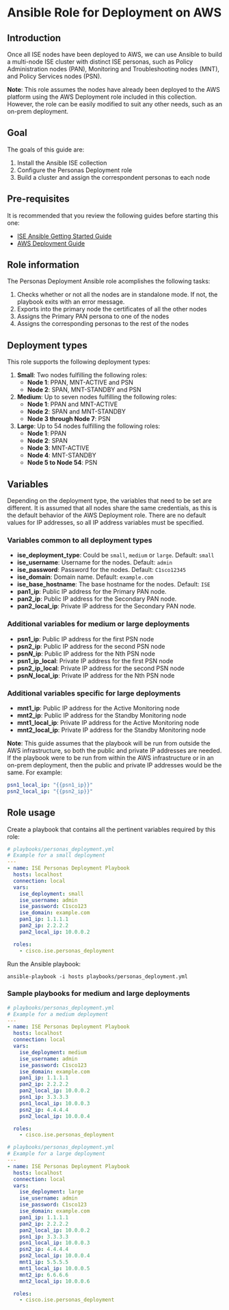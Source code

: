 # Ansible Role for Deployment on AWS
## Introduction

Once all ISE nodes have been deployed to AWS, we can use Ansible to build a multi-node ISE cluster with distinct ISE personas, such as Policy Administration nodes (PAN), Monitoring and Troubleshooting nodes (MNT), and Policy Services nodes (PSN).

**Note**: This role assumes the nodes have already been deployed to the AWS platform using the AWS Deployment role included in this collection. However, the role can be easily modified to suit any other needs, such as an on-prem deployment.
 
## Goal

The goals of this guide are:

1. Install the Ansible ISE collection
2. Configure the Personas Deployment role
3. Build a cluster and assign the correspondent personas to each node

## Pre-requisites

It is recommended that you review the following guides before starting this one:

- [ISE Ansible Getting Started Guide](./ansible_start_guide.md)
- [AWS Deployment Guide](./personas_deployment.md)


## Role information

The Personas Deployment Ansible role acomplishes the following tasks:

1. Checks whether or not all the nodes are in standalone mode. If not, the playbook exits with an error message.
2. Exports into the primary node the certificates of all the other nodes
3. Assigns the Primary PAN persona to one of the nodes
4. Assigns the corresponding personas to the rest of the nodes

## Deployment types
This role supports the following deployment types:

1. **Small**: Two nodes fulfilling the following roles:
    * **Node 1**: PPAN, MNT-ACTIVE and PSN
    * **Node 2**: SPAN, MNT-STANDBY and PSN
2. **Medium**: Up to seven nodes fulfilling the following roles:
    * **Node 1**: PPAN and MNT-ACTIVE
    * **Node 2**: SPAN and MNT-STANDBY
    * **Node 3 through Node 7**: PSN
3. **Large**: Up to 54 nodes fulfilling the following roles:
    * **Node 1**: PPAN
    * **Node 2**: SPAN
    * **Node 3**: MNT-ACTIVE
    * **Node 4**: MNT-STANDBY
    * **Node 5 to Node 54**: PSN

## Variables

Depending on the deployment type, the variables that need to be set are different. It is assumed that all nodes share the same credentials, as this is the default behavior of the AWS Deployment role. There are no default values for IP addresses, so all IP address variables must be specified.

### Variables common to all deployment types

- **ise_deployment_type**: Could be `small`, `medium` or `large`. Default: `small`
- **ise_username**: Username for the nodes. Default: `admin`
- **ise_password**: Password for the nodes. Default: `C1sco12345`
- **ise_domain**: Domain name. Default: `example.com`
- **ise_base_hostname**: The base hostname for the nodes. Default: `ISE`
- **pan1_ip**: Public IP address for the Primary PAN node.
- **pan2_ip**: Public IP address for the Secondary PAN node.
- **pan2_local_ip**: Private IP address for the Secondary PAN node.

### Additional variables for medium or large deployments

- **psn1_ip**: Public IP address for the first PSN node
- **psn2_ip**: Public IP address for the second PSN node
- **psn*N*_ip**: Public IP address for the Nth PSN node
- **psn1_ip_local**: Private IP address for the first PSN node
- **psn2_ip_local**: Private IP address for the second PSN node
- **psn*N*_local_ip**: Private IP address for the Nth PSN node

### Additional variables specific for large deployments

- **mnt1_ip**: Public IP address for the Active Monitoring node
- **mnt2_ip**: Public IP address for the Standby Monitoring node
- **mnt1_local_ip**: Private IP address for the Active Monitoring node
- **mnt2_local_ip**: Private IP address for the Standby Monitoring node

**Note**: This guide assumes that the playbook will be run from outside the AWS infrastructure, so both the public and private IP addresses are needed. If the playbook were to be run from within the AWS infrastructure or in an on-prem deployment, then the public and private IP addresses would be the same. For example:

```yaml
psn1_local_ip: "{{psn1_ip}}"
psn2_local_ip: "{{psn2_ip}}"
```

## Role usage

Create a playbook that contains all the pertinent variables required by this role:

```yaml
# playbooks/personas_deployment.yml
# Example for a small deployment
---
- name: ISE Personas Deployment Playbook
  hosts: localhost
  connection: local
  vars:
    ise_deployment: small
    ise_username: admin
    ise_password: C1sco123
    ise_domain: example.com
    pan1_ip: 1.1.1.1
    pan2_ip: 2.2.2.2
    pan2_local_ip: 10.0.0.2

  roles:
    - cisco.ise.personas_deployment
```

Run the Ansible playbook:

```cli
ansible-playbook -i hosts playbooks/personas_deployment.yml
```

### Sample playbooks for medium and large deployments

```yaml
# playbooks/personas_deployment.yml
# Example for a medium deployment
---
- name: ISE Personas Deployment Playbook
  hosts: localhost
  connection: local
  vars:
    ise_deployment: medium
    ise_username: admin
    ise_password: C1sco123
    ise_domain: example.com
    pan1_ip: 1.1.1.1
    pan2_ip: 2.2.2.2
    pan2_local_ip: 10.0.0.2
    psn1_ip: 3.3.3.3
    psn1_local_ip: 10.0.0.3
    psn2_ip: 4.4.4.4
    psn2_local_ip: 10.0.0.4

  roles:
    - cisco.ise.personas_deployment
```

```yaml
# playbooks/personas_deployment.yml
# Example for a large deployment
---
- name: ISE Personas Deployment Playbook
  hosts: localhost
  connection: local
  vars:
    ise_deployment: large
    ise_username: admin
    ise_password: C1sco123
    ise_domain: example.com
    pan1_ip: 1.1.1.1
    pan2_ip: 2.2.2.2
    pan2_local_ip: 10.0.0.2
    psn1_ip: 3.3.3.3
    psn1_local_ip: 10.0.0.3
    psn2_ip: 4.4.4.4
    psn2_local_ip: 10.0.0.4
    mnt1_ip: 5.5.5.5
    mnt1_local_ip: 10.0.0.5
    mnt2_ip: 6.6.6.6
    mnt2_local_ip: 10.0.0.6

  roles:
    - cisco.ise.personas_deployment
```